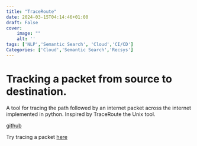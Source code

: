 ```yaml
---
title: "TraceRoute"
date: 2024-03-15T04:14:46+01:00
draft: False
cover:
    image: ""
    alt: ''
tags: ['NLP','Semantic Search', 'Cloud','CI/CD']
Categories: ['Cloud','Semantic Search','Recsys']
---
```

# Tracking a packet from source to destination. 

A tool for tracing the path followed by an internet packet across the internet implemented in python. Inspired by TraceRoute the Unix tool.

[github](https://github.com/damilojohn/traceroute)


Try tracing a packet [here](https://traceroute.vercel.app)